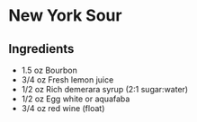 # New York Sour

## Ingredients

- 1.5 oz Bourbon
- 3/4 oz Fresh lemon juice
- 1/2 oz Rich demerara syrup (2:1 sugar:water)
- 1/2 oz Egg white or aquafaba
- 3/4 oz red wine (float)
